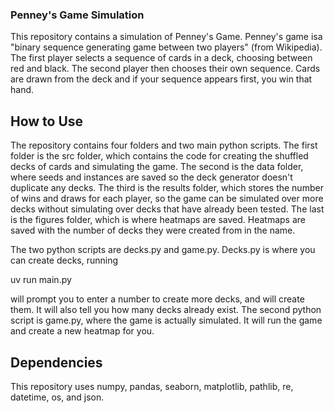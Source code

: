 ### Penney's Game Simulation

This repository contains a simulation of Penney's Game. Penney's game isa "binary sequence generating game between two players" (from Wikipedia). The first player selects a sequence of cards in a deck, choosing between red and black. The second player then chooses their own sequence. Cards  are drawn from the deck and if your sequence appears first, you win that hand. 

## How to Use

The repository contains four folders and two main python scripts. The first folder is the src folder, which contains the code for creating the shuffled decks of cards and simulating the game. The second is the data folder, where seeds and instances are saved so the deck generator doesn't duplicate any decks. The third is the results folder, which stores the number of wins and draws for each player, so the game can be simulated over more decks without simulating over decks that have already been tested. The last is the figures folder, which is where heatmaps are saved. Heatmaps are saved with the number of decks they were created from in the name.

The two python scripts are decks.py and game.py. Decks.py is where you can create decks, running

uv run main.py

will prompt you to enter a number to create more decks, and will create them. It will also tell you how many decks already exist. The second python script is game.py, where the game is actually simulated. It will run the game and create a new heatmap for you.

## Dependencies

This repository uses numpy, pandas, seaborn, matplotlib, pathlib, re, datetime, os, and json.